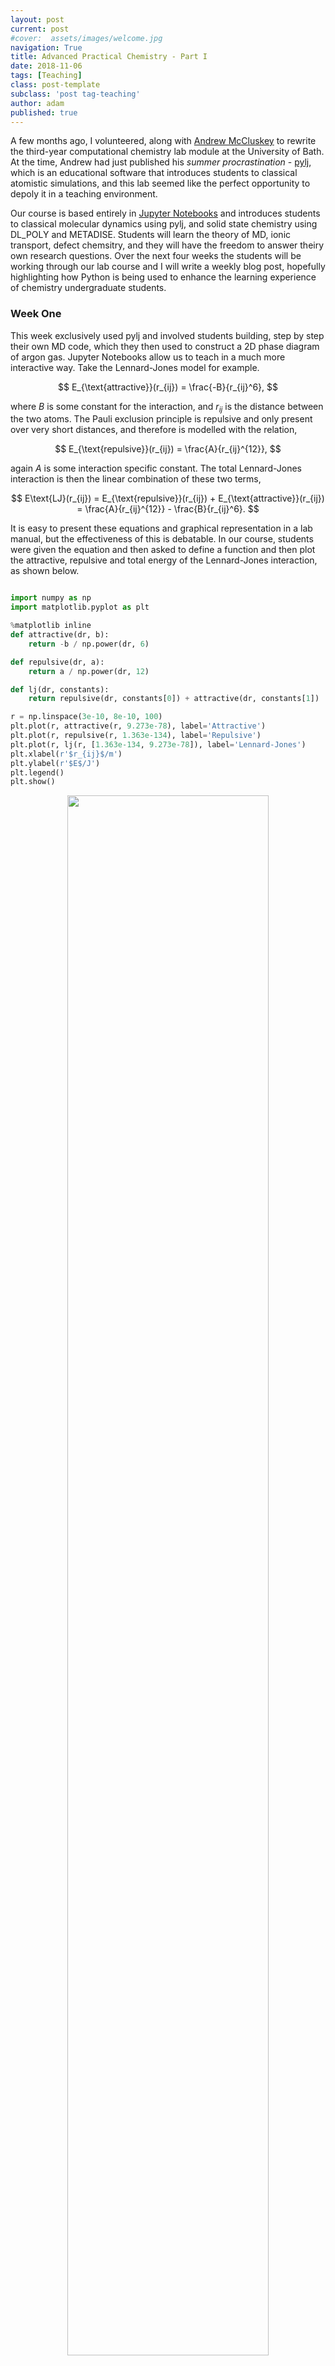 ```yaml
---
layout: post
current: post
#cover:  assets/images/welcome.jpg
navigation: True
title: Advanced Practical Chemistry - Part I
date: 2018-11-06
tags: [Teaching]
class: post-template
subclass: 'post tag-teaching'
author: adam
published: true
---
```


A few months ago, I volunteered, along with [Andrew McCluskey](https://arm61.github.io) to rewrite the third-year computational chemistry lab module at the University of Bath.
At the time, Andrew had just published his *summer procrastination* - [pylj](https://doi.org/10.21105/jose.00019), which is an educational software that introduces students to classical atomistic simulations, and this lab seemed like the perfect opportunity to depoly it in a teaching environment.

Our course is based entirely in [Jupyter Notebooks](https://jupyter.org) and introduces students to classical molecular dynamics using pylj, and solid state chemistry using DL_POLY and METADISE.
Students will learn the theory of MD, ionic transport, defect chemsitry, and they will have the freedom to answer theiry own research questions.
Over the next four weeks the students will be working through our lab course and I will write a weekly blog post, hopefully highlighting how Python is being used to enhance the learning experience of chemistry undergraduate students.

### Week One

This week exclusively used pylj and involved students building, step by step their own MD code, which they then used to construct a 2D phase diagram of argon gas.
Jupyter Notebooks allow us to teach in a much more interactive way.
Take the Lennard-Jones model for example.

$$ E_{\text{attractive}}(r_{ij}) = \frac{-B}{r_{ij}^6}, $$

where $B$ is some constant for the interaction, and $r_{ij}$ is the distance between the two atoms.
The Pauli exclusion principle is repulsive and only present over very short distances, and therefore is modelled with the relation,

$$ E_{\text{repulsive}}(r_{ij}) = \frac{A}{r_{ij}^{12}}, $$

again $A$ is some interaction specific constant.
The total Lennard-Jones interaction is then the linear combination of these two terms,

$$ E\text{LJ}(r_{ij}) = E_{\text{repulsive}}(r_{ij}) + E_{\text{attractive}}(r_{ij}) = \frac{A}{r_{ij}^{12}} - \frac{B}{r_{ij}^6}. $$

It is easy to present these equations and graphical representation in a lab manual, but the effectiveness of this is debatable.
In our course, students were given the equation and then asked to define a function and then plot the attractive, repulsive and total energy of the Lennard-Jones interaction, as shown below.

```python

import numpy as np
import matplotlib.pyplot as plt

%matplotlib inline
def attractive(dr, b):
    return -b / np.power(dr, 6)

def repulsive(dr, a):
    return a / np.power(dr, 12)

def lj(dr, constants):
    return repulsive(dr, constants[0]) + attractive(dr, constants[1])

r = np.linspace(3e-10, 8e-10, 100)
plt.plot(r, attractive(r, 9.273e-78), label='Attractive')
plt.plot(r, repulsive(r, 1.363e-134), label='Repulsive')
plt.plot(r, lj(r, [1.363e-134, 9.273e-78]), label='Lennard-Jones')
plt.xlabel(r'$r_{ij}$/m')
plt.ylabel(r'$E$/J')
plt.legend()
plt.show()

```
<p align="center">
<img src='/assets/images/apc001.png' style="width: 80%"/>​
</p>

In this way, we ensured that students not only understood the Lennard-Jones potential, but also developed their programming knowledge, which at the very least is a useful transferable skill.

The first half of the course follows these lines and involves the theory of molecular dynamics written in Markdown cells within the notebook.
Mixed with code cells, where students would build functions to do each part of the eventual simulation, e.g. update particle positions.

Following the introduction of MD, students had to use pylj to generate the 2D phase diagram of argon gas, by varying the temperature of the simulation and the number of particles.
Below is an example of such a phase diagram.

<p align="center">
<img src='/assets/images/apc002.png' style="width: 80%"/>​
</p>

#### Feedback

This class contained a mix of students who had encountered Python and students who had not.
There was certainly a barrier that needed to be hurdled for the non-programming students, but the lab was definitely accesible to them and they were able to achieve the learning outcomes.
The non-programmers saw the trasferable skills argument and were actually very happy to try theiry hand at some light programming.
There were issues with setting up the notebook before peopl ecould embark on the exercise.
However, this is more down to the implementation of the Jupyter Notebooks on the University computers, than the exercise itself.
In future years, more effort does need to be take to make the setup as painless as possible because it is better that students dont' get ticked off when trying to build conda environments.
